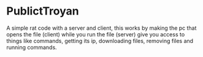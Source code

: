 # PublictTroyan
A simple rat code with a server and client, this works by making the pc that opens the file (client) while you run the file (server) give you access to things like commands, getting its ip, downloading files, removing files and running commands.
